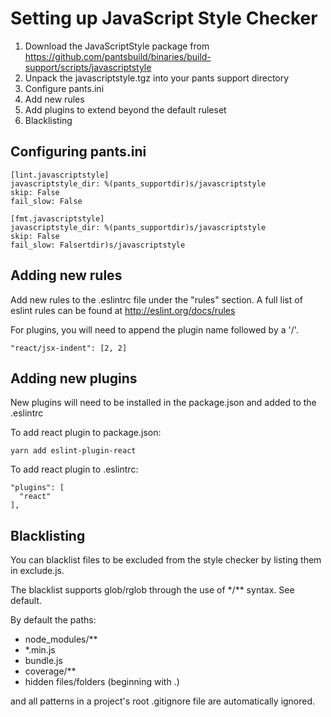 # Setting up JavaScript Style Checker

1. Download the JavaScriptStyle package from https://github.com/pantsbuild/binaries/build-support/scripts/javascriptstyle
2. Unpack the javascriptstyle.tgz into your pants support directory
3. Configure pants.ini
4. Add new rules
5. Add plugins to extend beyond the default ruleset
6. Blacklisting

## Configuring pants.ini

	[lint.javascriptstyle]
	javascriptstyle_dir: %(pants_supportdir)s/javascriptstyle
	skip: False
	fail_slow: False

	[fmt.javascriptstyle]
	javascriptstyle_dir: %(pants_supportdir)s/javascriptstyle
	skip: False
	fail_slow: Falsertdir)s/javascriptstyle


## Adding new rules

Add new rules to the .eslintrc file under the "rules" section.
A full list of eslint rules can be found at http://eslint.org/docs/rules

For plugins, you will need to append the plugin name followed by a '/'.

    "react/jsx-indent": [2, 2]


## Adding new plugins

New plugins will need to be installed in the package.json and added to the .eslintrc

To add react plugin to package.json:

    yarn add eslint-plugin-react

To add react plugin to .eslintrc:

    "plugins": [
      "react"
    ],


## Blacklisting

You can blacklist files to be excluded from the style checker by listing them in exclude.js.

The blacklist supports glob/rglob through the use of \*/\*\* syntax. See default.

By default the paths:

- node_modules/\*\*
- *\.min.js
- bundle.js
- coverage/\*\*
- hidden files/folders (beginning with .)

and all patterns in a project's root .gitignore file are automatically ignored.
